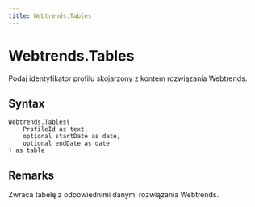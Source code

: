 ```yaml
---
title: Webtrends.Tables
---
```


# Webtrends.Tables


Podaj identyfikator profilu skojarzony z kontem rozwiązania Webtrends.


## Syntax

```powerquery
Webtrends.Tables(
    ProfileId as text,
    optional startDate as date,
    optional endDate as date
) as table
```


## Remarks

Zwraca tabelę z odpowiednimi danymi rozwiązania Webtrends.


